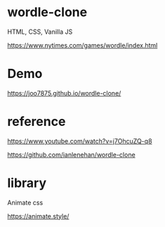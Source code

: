 # wordle-clone
HTML, CSS, Vanilla JS

https://www.nytimes.com/games/wordle/index.html

# Demo

https://joo7875.github.io/wordle-clone/

# reference
https://www.youtube.com/watch?v=j7OhcuZQ-q8

https://github.com/ianlenehan/wordle-clone

# library
Animate css

https://animate.style/

